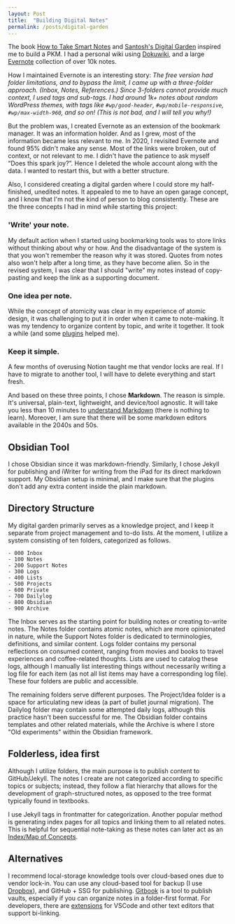 ```yaml
---
layout: Post
title:  "Building Digital Notes"
permalink: /posts/digital-garden
---
```


The book [How to Take Smart Notes](https://amzn.to/3XXC9D6) and [Santosh's Digital Garden](https://docs.thottingal.in/) inspired me to build a PKM. I had a personal wiki using [Dokuwiki](https://www.dokuwiki.org/dokuwiki), and a large [Evernote](https://evernote.com/) collection of over 10k notes. 

How I maintained Evernote is an interesting story: *The free version had folder limitations, and to bypass the limit, I came up with a three-folder approach. (Inbox, Notes, References.) Since 3-folders cannot provide much context, I used tags and sub-tags. I had around 1k+ notes about random WordPress themes, with tags like `#wp/good-header`, `#wp/mobile-responsive`, `#wp/max-width-960`, and so on! (This is not bad, and I will tell you why!)*

But the problem was, I created Evernote as an extension of the bookmark manager. It was an information holder. And as I grew, most of the information became less relevant to me. In 2020, I revisited Evernote and found 95% didn't make any sense. Most of the links were broken, out of context, or not relevant to me. I didn't have the patience to ask myself “Does this spark joy?”. Hence I deleted the whole account along with the data. I wanted to restart this, but with a better structure. 

Also, I considered creating a digital garden where I could store my half-finished, unedited notes. It appealed to me to have an open garage concept, and I know that I'm not the kind of person to blog consistently. These are the three concepts I had in mind while starting this project: 

### 'Write' your note.

My default action when I started using bookmarking tools was to store links without thinking about why or how. And the disadvantage of the system is that you won't remember the reason why it was stored. Quotes from notes also won't help after a long time, as they have become alien. So in the revised system, I was clear that I should "write" my notes instead of copy-pasting and keep the link as a supporting document.  

### One idea per note. 

While the concept of atomicity was clear in my experience of atomic design, it was challenging to put it in order when it came to note-making. It was my tendency to organize content by topic, and write it together. It took a while (and some [plugins](https://github.com/lynchjames/note-refactor-obsidian) helped me). 

### Keep it simple.
A few months of overusing Notion taught me that vendor locks are real. If I have to migrate to another tool, I will have to delete everything and start fresh.

And based on these three points, I chose **Markdown**. The reason is simple. It's universal, plain-text, lightweight, and device/tool agnostic. It will take you less than 10 minutes to [understand Markdown](https://www.markdownguide.org/basic-syntax/) (there is nothing to learn). Moreover, I am sure that there will be some markdown editors available in the 2040s and 50s. 

## Obsidian Tool
I chose Obsidian since it was markdown-friendly. Similarly, I chose Jekyll for publishing and iWriter for writing from the iPad for its direct markdown support. My Obsidian setup is minimal, and I make sure that the plugins don't add any extra content inside the plain markdown. 

## Directory Structure 
My digital garden primarily serves as a knowledge project, and I keep it separate from project management and to-do lists. At the moment, I utilize a system consisting of ten folders, categorized as follows.

```
- 000 Inbox
- 100 Notes
- 200 Support Notes
- 300 Logs
- 400 Lists
- 500 Projects
- 600 Private
- 700 Dailylog
- 800 Obsidian
- 900 Archive
```

The Inbox serves as the starting point for building notes or creating to-write notes. The Notes folder contains atomic notes, which are more opinionated in nature, while the Support Notes folder is dedicated to terminologies, definitions, and similar content. Logs folder contains my personal reflections on consumed content, ranging from movies and books to travel experiences and coffee-related thoughts. Lists are used to catalog these logs, although I manually list interesting things without necessarily writing a log file for each item (as not all list items may have a corresponding log file). These four folders are public and accessible.

The remaining folders serve different purposes. The Project/Idea folder is a space for articulating new ideas (a part of bullet journal migration). The Dailylog folder may contain some attempted daily logs, although this practice hasn't been successful for me. The Obsidian folder contains templates and other related materials, while the Archive is where I store "Old experiments" within the Obsidian framework.

## Folderless, idea first

Although I utilize folders, the main purpose is to publish content to GitHub/Jekyll. The notes I create are not categorized according to specific topics or subjects; instead, they follow a flat hierarchy that allows for the development of graph-structured notes, as opposed to the tree format typically found in textbooks.

I use Jekyll tags in frontmatter for categorization. Another popular method is generating index pages for all topics and linking them to all related notes. This is helpful for sequential note-taking as these notes can later act as an [Index/Map of Concepts](https://www.youtube.com/watch?v=7GqQKCT0PZ4).

## Alternatives

I recommend local-storage knowledge tools over cloud-based ones due to vendor lock-in. You can use any cloud-based tool for backup (I use [Dropbox](https://www.dropbox.com/home)), and GitHub + SSG for publishing. [Gitbook](https://www.gitbook.com/) is a tool to publish vaults, especially if you can organize notes in a folder-first format. For developers, there are [extensions](https://marketplace.visualstudio.com/items?itemName=lostintangent.wikilens) for VSCode and other text editors that support bi-linking. 
